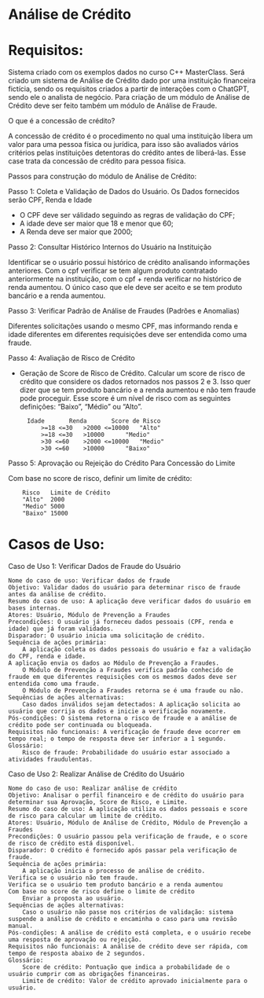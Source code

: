 # Análise de Crédito

# Requisitos:

Sistema criado com os exemplos dados no curso C++ MasterClass. Será criado um sistema de Análise de Crédito dado por uma instituição financeira fictícia, sendo os requisitos criados a partir de interações com o ChatGPT, sendo ele o analista de negócio. Para criação de um módulo de Análise de Crédito deve ser feito também um módulo de Análise de Fraude.

O que é a concessão de crédito?

A concessão de crédito é o procedimento no qual uma instituição libera um valor para uma pessoa física ou jurídica, para isso são avaliados vários critérios pelas instituições detentoras do crédito antes de liberá-las. Esse case trata da concessão de crédito para pessoa física.

Passos para construção do módulo de Análise de Crédito:

Passo 1: Coleta e Validação de Dados do Usuário. Os Dados fornecidos serão CPF, Renda e Idade

- O CPF deve ser válidado seguindo as regras de validação do CPF;
- A idade deve ser maior que 18 e menor que 60;
- A Renda deve ser maior que 2000;
        
Passo 2: Consultar Histórico Internos do Usuário na Instituição
    
Identificar se o usuário possui histórico de crédito analisando informações anteriores.
Com o cpf verificar se tem algum produto contratado anteriormente na instituição, com o cpf + renda verificar no histórico de renda aumentou.
O único caso que ele deve ser aceito e se tem produto bancário e a renda aumentou. 

Passo 3: Verificar Padrão de Análise de Fraudes (Padrões e Anomalias)

Diferentes solicitações usando o mesmo CPF, mas informando renda e idade diferentes em diferentes requisições deve ser entendida como uma fraude.

Passo 4: Avaliação de Risco de Crédito

- Geração de Score de Risco de Crédito. Calcular um score de risco de crédito que considere os dados retornados nos passos 2 e 3.
Isso quer dizer que se tem produto bancário e a renda aumentou e não tem fraude pode proceguir.
Esse score é um nível de risco com as seguintes definições: “Baixo”, “Médio” ou “Alto”.
        		
	  	Idade		Renda		Score de Risco
        	>=18 <=30	>2000 <=10000	"Alto"
        	>=18 <=30	>10000		"Medio"
        	>30 <=60 	>2000 <=10000	"Medio"
        	>30 <=60	>10000		"Baixo"	

Passo 5: Aprovação ou Rejeição do Crédito Para Concessão do Limite

Com base no score de risco, definir um limite de crédito: 

  		Risco	Limite de Crédito	
  		"Alto"	2000
  		"Medio"	5000
  		"Baixo"	15000		
	
# Casos de Uso:     

Caso de Uso 1: Verificar Dados de Fraude do Usuário

    Nome do caso de uso: Verificar dados de fraude
    Objetivo: Validar dados do usuário para determinar risco de fraude antes da análise de crédito.
    Resumo do caso de uso: A aplicação deve verificar dados do usuário em bases internas.
    Atores: Usuário, Módulo de Prevenção a Fraudes
    Precondições: O usuário já forneceu dados pessoais (CPF, renda e idade) que já foram validados.
    Disparador: O usuário inicia uma solicitação de crédito.
    Sequência de ações primária:
        A aplicação coleta os dados pessoais do usuário e faz a validação do CPF, renda e idade.
	A aplicação envia os dados ao Módulo de Prevenção a Fraudes.
        O Módulo de Prevenção a Fraudes verifica padrão conhecido de fraude em que diferentes requisições com os mesmos dados deve ser entendida como uma fraude.
        O Módulo de Prevenção a Fraudes retorna se é uma fraude ou não.
    Sequências de ações alternativas:
        Caso dados inválidos sejam detectados: A aplicação solicita ao usuário que corrija os dados e inicie a verificação novamente.
    Pós-condições: O sistema retorna o risco de fraude e a análise de crédito pode ser continuada ou bloqueada.
    Requisitos não funcionais: A verificação de fraude deve ocorrer em tempo real; o tempo de resposta deve ser inferior a 1 segundo.
    Glossário:
        Risco de fraude: Probabilidade do usuário estar associado a atividades fraudulentas.
	

Caso de Uso 2: Realizar Análise de Crédito do Usuário

    Nome do caso de uso: Realizar análise de crédito
    Objetivo: Analisar o perfil financeiro e de crédito do usuário para determinar sua Aprovação, Score de Risco, e Limite.
    Resumo do caso de uso: A aplicação utiliza os dados pessoais e score de risco para calcular um limite de crédito.
    Atores: Usuário, Módulo de Análise de Crédito, Módulo de Prevenção a Fraudes
    Precondições: O usuário passou pela verificação de fraude, e o score de risco de crédito está disponível.
    Disparador: O crédito é fornecido após passar pela verificação de fraude.
    Sequência de ações primária:
        A aplicação inicia o processo de análise de crédito.
	Verifica se o usuário não tem fraude.
	Verifica se o usuário tem produto bancário e a renda aumentou 
 	Com base no score de risco define o limite de crédito
        Enviar a proposta ao usuário.
    Sequências de ações alternativas:
        Caso o usuário não passe nos critérios de validação: sistema suspende a análise de crédito e encaminha o caso para uma revisão manual.
    Pós-condições: A análise de crédito está completa, e o usuário recebe uma resposta de aprovação ou rejeição.
    Requisitos não funcionais: A análise de crédito deve ser rápida, com tempo de resposta abaixo de 2 segundos.
    Glossário:
        Score de crédito: Pontuação que indica a probabilidade de o usuário cumprir com as obrigações financeiras.
        Limite de crédito: Valor de crédito aprovado inicialmente para o usuário.
